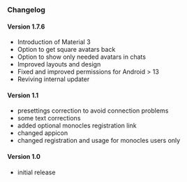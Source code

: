 ### Changelog

#### Version 1.7.6
* Introduction of Material 3
* Option to get square avatars back
* Option to show only needed avatars in chats
* Improved layouts and design
* Fixed and improved permissions for Android > 13
* Reviving internal updater

#### Version 1.1
* presettings correction to avoid connection problems
* some text corrections
* added optional monocles registration link
* changed appicon
* changed registration and usage for monocles users only

#### Version 1.0
* initial release
